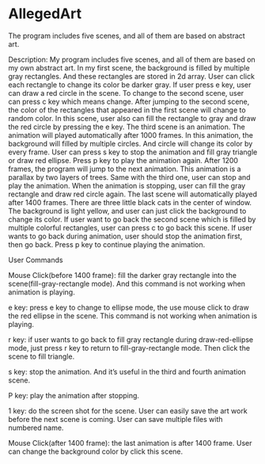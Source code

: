 # AllegedArt
The program includes five scenes, and all of them are based on abstract art.

Description:
My program includes five scenes, and all of them are based on my own abstract art. 
In my first scene, the background is filled by multiple gray rectangles. And these rectangles are stored in 2d array. User can click each rectangle to change its color be darker gray. If user press e key, user can draw a red circle in the scene.
To change to the second scene, user can press c key which means change. After jumping to the second scene, the color of the rectangles that appeared in the first scene will change to random color. In this scene, user also can fill the rectangle to gray and draw the red circle by pressing the e key.
The third scene is an animation. The animation will played automatically after 1000 frames. In this animation, the background will filled by multiple circles. And circle will change its color by every frame. User can press s key to stop the animation and fill gray triangle or draw red ellipse. Press p key to play the animation again.
After 1200 frames, the program will jump to the next animation. This animation is a parallax by two layers of trees. Same with the third one, user can stop and play the animation. When the animation is stopping, user can fill the gray rectangle and draw red circle again.
The last scene will automatically played after 1400 frames. There are three little black cats in the center of window. The background is light yellow, and user can just click the background to change its color. 
If user want to go back the second scene which is filled by multiple colorful rectangles, user can press c to go back this scene. If user wants to go back during animation, user should stop the animation first, then go back. Press p key to continue playing the animation.

User Commands

Mouse Click(before 1400 frame): fill the darker gray rectangle into the scene(fill-gray-rectangle mode). And this command is not working when animation is playing.

e key: press e key to change to ellipse mode, the use mouse click to draw the red ellipse in the scene. This command is not working when animation is playing.

r key: if user wants to go back to fill gray rectangle during draw-red-ellipse mode, just press r key to return to fill-gray-rectangle mode. Then click the scene to fill triangle.

s key: stop the animation. And it’s useful in the third and fourth animation scene.

P key: play the animation after stopping.

1 key: do the screen shot for the scene. User can easily save the art work before the next scene is coming. User can save multiple files with numbered name.

Mouse Click(after 1400 frame): the last animation is after 1400 frame. User can change the background color by click this scene.
